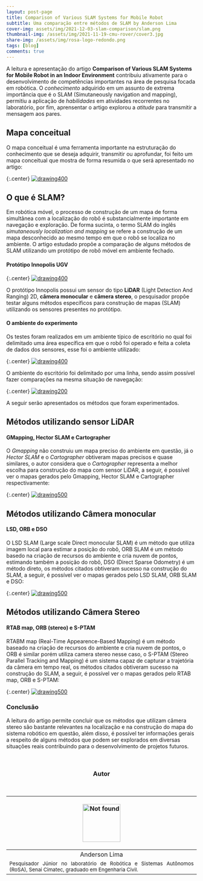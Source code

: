 ```yaml
---
layout: post-page
title: Comparison of Various SLAM Systems for Mobile Robot
subtitle: Uma comparação entre métodos de SLAM by Anderson Lima
cover-img: assets/img/2021-12-03-slam-comparison/slam.png 
thumbnail-img: /assets/img/2021-11-19-cmu-rover/cover3.jpg
share-img: /assets/img/rosa-logo-redondo.png
tags: [blog]
comments: true
---
```


A leitura e apresentação do artigo **Comparison of Various SLAM Systems for Mobile
Robot in an Indoor Environment** contribuiu ativamente para o desenvolvimento
de competências importantes na área de pesquisa focada em robótica. O _conhecimento_
adquirido em um assunto de extrema importância que é o SLAM (Simutaneously navigation
and mapping), permitiu a aplicação de _habilidades_ em atividades recorrentes no laboratório,
por fim, aprensentar o artigo explorou a _atitude_ para transmitir a mensagem aos pares.

## Mapa conceitual

O mapa conceitual é uma ferramenta importante na estruturação do conhecimento que se deseja
adquirir, transmitir ou aprofundar, foi feito um mapa conceitual que mostra de forma resumida
o que será apresentado no artigo:

{:.center}
[![drawing400](../assets/img/2021-12-03-slam-comparison/mapconceitual.jpg)](../assets/img/2021-12-03-slam-comparison/mapconceitual.jpg)

## O que é SLAM?

Em robótica móvel, o processo de construção de um mapa de forma simultânea com a localização
do robô é substancialmente importante em navegação e exploração. De forma sucinta, o termo
SLAM do inglês _simutaneously localization and mapping_ se refere a construção de um mapa
desconhecido ao mesmo tempo em que o robô se localiza no ambiente. O artigo estudado propõe
a comparação de alguns métodos de SLAM utilizando um protótipo de robô móvel em ambiente 
fechado.

#### Protótipo Innopolis UGV

{:.center}
[![drawing400](../assets/img/2021-12-03-slam-comparison/traxxas-prot.png)](../assets/img/2021-12-03-slam-comparison/traxxas-prot.png)

O protótipo Innopolis possui um sensor do tipo **LiDAR** (Light Detection And Ranging) 2D, **câmera
monocular** e **câmera stereo**, o pesquisador propõe testar alguns métodos específicos para construção
de mapas (SLAM) utilizando os sensores presentes no protótipo.

#### O ambiente do experimento

Os testes foram realizados em um ambiente típico de escritório no qual foi delimitado uma área específica
em que o robô foi operado e feita a coleta de dados dos sensores, esse foi o ambiente utilizado:

{:.center}
[![drawing400](../assets/img/2021-12-03-slam-comparison/environment-slam.png)](../assets/img/2021-12-03-slam-comparison/environment-slam.png)

O ambiente do escritório foi delimitado por uma linha, sendo assim possível fazer comparações na mesma situação de
navegação:

{:.center}
[![drawing200](../assets/img/2021-12-03-slam-comparison/line.png)](../assets/img/2021-12-03-slam-comparison/line.png)

A seguir serão apresentados os métodos que foram experimentados.

## Métodos utilizando sensor LiDAR

#### GMapping, Hector SLAM e Cartographer
O _Gmapping_ não construiu um mapa preciso do ambiente em questão, já o _Hector SLAM_ e o _Cartographer_ obtiveram
mapas precisos e quase similares, o autor considera que o _Cartographer_ representa a melhor escolha para construção do
mapa com sensor LiDAR, a seguir, é possível ver o mapas gerados pelo Gmapping, Hector SLAM e Cartographer respectivamente:

{:.center}
[![drawing500](../assets/img/2021-12-03-slam-comparison/map-lidar.png)](../assets/img/2021-12-03-slam-comparison/map-lidar.png)

## Métodos utilizando Câmera monocular

#### LSD, ORB e DSO
O LSD SLAM (Large scale Direct monocular SLAM) é um método que utiliza imagem local para estimar a posição do robô, ORB SLAM é um método basedo na criação de recursos do ambiente e cria nuvem de pontos, estimando também a posição do robô, DSO (Direct Sparse Odometry)
é um método direto, os métodos citados obtiveram sucesso na construção do SLAM, a seguir, é possível ver o mapas gerados pelo LSD SLAM, ORB SLAM e DSO:

{:.center}
[![drawing500](../assets/img/2021-12-03-slam-comparison/map-monocular.png)](../assets/img/2021-12-03-slam-comparison/map-monocular.png)


## Métodos utilizando Câmera Stereo 

#### RTAB map, ORB (stereo) e S-PTAM

RTABM map (Real-Time Appearence-Based Mapping) é um método baseado na criação de recursos do ambiente e cria nuvem de pontos, 
o ORB é similar porém utiliza camera stereo nesse caso, o S-PTAM (Stereo Parallel Tracking and Mapping) é um sistema capaz
de capturar a trajetória da câmera em tempo real, os métodos citados obtiveram sucesso na construção do SLAM, a seguir, é possível ver o mapas gerados pelo RTAB map, ORB e S-PTAM:


{:.center}
[![drawing500](../assets/img/2021-12-03-slam-comparison/map-stereo.png)](../assets/img/2021-12-03-slam-comparison/map-stereo.png)

### Conclusão

A leitura do artigo permite concluir que os métodos que utilizam câmera stereo são bastante relevantes na localização
e na construção do mapa do sistema robótico em questão, além disso, é possível ter informações gerais a respeito
de alguns métodos que podem ser explorados em diversas situações reais contribuindo para o desenvolvimento
de projetos futuros.

<br>

<!-- **************************************** Autor **************************************** -->
<center><h3 class="post-title">Autor</h3><br/></center>

<div class="row">
  <div class=" col-xl-auto offset-xl-0 col-lg-4 offset-lg-0">
    <table class="table-borderless highlight">
      <thead>
        <tr>
            <th><center><a href="https://www.linkedin.com/in/anderson-lima-45278b1bb/" target="_blank">
                <p align="center">
                    <img src="{{ 'assets/img/people/andersonlima-1.png' | relative_url }}" alt="Not found" width="100" class="img-fluid rounded-circle" />
                </p>
            </a></center></th>
        </tr>
      </thead>
      <tbody>
        <tr class="font-weight-bolder" style="text-align: center; margin-top: 0">
          <td width="33.33%">Anderson Lima</td>
        </tr>
        <tr style="text-align: center" >
          <td style="vertical-align: top;text-align: justify;"><small>Pesquisador Júnior no laboratório de Robótica e Sistemas Autônomos (RoSA), Senai Cimatec, graduado em Engenharia Civil.</small></td>
        </tr>
      </tbody>
    </table>
  </div>
</div>

<br>